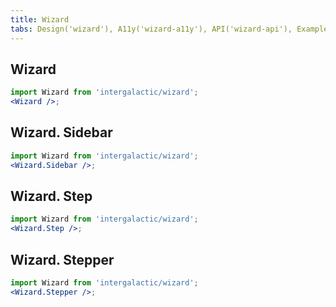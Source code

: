 ```yaml
---
title: Wizard
tabs: Design('wizard'), A11y('wizard-a11y'), API('wizard-api'), Example('wizard-code'), Changelog('wizard-changelog')
---
```


## Wizard

```jsx
import Wizard from 'intergalactic/wizard';
<Wizard />;
```

<TypesView type="WizardProps" :types={...types} />

## Wizard. Sidebar

```jsx
import Wizard from 'intergalactic/wizard';
<Wizard.Sidebar />;
```

<TypesView type="WizardSidebarProps" :types={...types} />

## Wizard. Step

```jsx
import Wizard from 'intergalactic/wizard';
<Wizard.Step />;
```

<TypesView type="WizardStepProps" :types={...types} />

## Wizard. Stepper

```jsx
import Wizard from 'intergalactic/wizard';
<Wizard.Stepper />;
```

<TypesView type="WizardStepperProps" :types={...types} />

<script setup>import { data as types } from '@types.data.ts'; </script>
